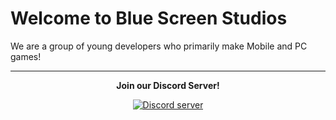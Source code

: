 # Welcome to Blue Screen Studios
We are a group of young developers who primarily make Mobile and PC games!

---

<p align="center">
    <b> Join our Discord Server! </b>
  </p>

  <p align="center">
    <a href="https://discord.gg/WvbCRGSKre"
      ><img
        src="https://img.shields.io/discord/888875214459535360?color=5865F2&logo=discord&logoColor=white"
        alt="Discord server"
    /></a>
  </p>
</div>
